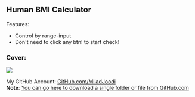 ## Human BMI Calculator

Features:  
- Control by range-input
- Don't need to click any btn! to start check!     

### Cover:
![](image/01.png)

My GitHub Account: [GitHub.com/MiladJoodi](https://github.com/miladjoodi)  
**Note**: [You can go here to download a single folder or file from GitHub.com](https://minhaskamal.github.io/DownGit/#/home)
